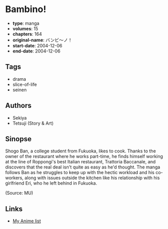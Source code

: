 # Bambino!

-   **type**: manga
-   **volumes**: 15
-   **chapters**: 164
-   **original-name**: バンビ～ノ！
-   **start-date**: 2004-12-06
-   **end-date**: 2004-12-06

## Tags

-   drama
-   slice-of-life
-   seinen

## Authors

-   Sekiya
-   Tetsuji (Story & Art)

## Sinopse

Shogo Ban, a college student from Fukuoka, likes to cook. Thanks to the owner of the restaurant where he works part-time, he finds himself working at the line of Roppongi's best Italian restaurant, Trattoria Baccanale, and discovers that the real deal isn't quite as easy as he'd thought. The manga follows Ban as he struggles to keep up with the hectic workload and his co-workers, along with issues outside the kitchen like his relationship with his girlfriend Eri, who he left behind in Fukuoka.

(Source: MU)

## Links

-   [My Anime list](https://myanimelist.net/manga/11977/Bambino)
